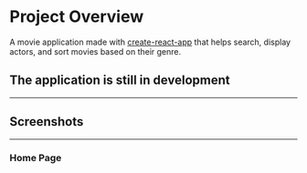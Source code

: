 # Project Overview

A movie application made with [create-react-app](https://github.com/facebook/create-react-app) that helps search, display actors, and sort movies based on their genre.

## **The application is still in development**

---

## Screenshots

---

### Home Page
